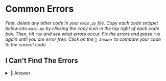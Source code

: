 # Common Errors

*First, delete any other code in your `main.py` file. Copy each code snippet below into `main.py` by clicking the copy icon in the top right of each code box. Then, hit `run` and see what errors occur. Fix the errors and press `run` again until you are error free. Click on the `👀 Answer` to compare your code to the correct code.*

## I Can't Find The Errors


<details> <summary> 👀 Answer </summary>

The only error is not using the debugger properly.

Make sure that you set the breakpoints **before** you press run in the debugger pane.

</details>


